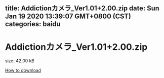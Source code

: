 
title: Addictionカメラ_Ver1.01+2.00.zip
date: Sun Jan 19 2020 13:39:07 GMT+0800 (CST)    
categories: baidu
---

# Addictionカメラ_Ver1.01+2.00.zip
size: 42.00 kB
 
 

[How to download](https://bpcam.bemobtrk.com/go/2ceec3aa-1ca2-46d6-b9ff-aaa5c184517c?jno=4282)